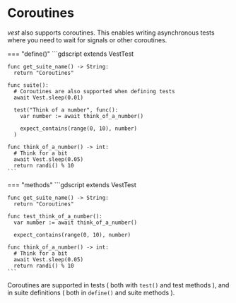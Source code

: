 # Coroutines

*vest* also supports coroutines. This enables writing asynchronous tests where
you need to wait for signals or other coroutines.

=== "define()"
    ```gdscript
    extends VestTest

    func get_suite_name() -> String:
      return "Coroutines"

    func suite():
      # Coroutines are also supported when defining tests
      await Vest.sleep(0.01)

      test("Think of a number", func():
        var number := await think_of_a_number()

        expect_contains(range(0, 10), number)
      )

    func think_of_a_number() -> int:
      # Think for a bit
      await Vest.sleep(0.05)
      return randi() % 10
    ```
=== "methods"
    ```gdscript
    extends VestTest

    func get_suite_name() -> String:
      return "Coroutines"

    func test_think_of_a_number():
      var number := await think_of_a_number()

      expect_contains(range(0, 10), number)

    func think_of_a_number() -> int:
      # Think for a bit
      await Vest.sleep(0.05)
      return randi() % 10
    ```

Coroutines are supported in tests ( both with `test()` and test methods ), and
in suite definitions ( both in `define()` and suite methods ).
